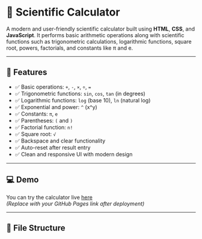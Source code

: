 # 🔢 Scientific Calculator

A modern and user-friendly scientific calculator built using **HTML**, **CSS**, and **JavaScript**. It performs basic arithmetic operations along with scientific functions such as trigonometric calculations, logarithmic functions, square root, powers, factorials, and constants like π and e.

---

## 🚀 Features

- ✅ Basic operations: `+`, `-`, `×`, `÷`, `=`
- ✅ Trigonometric functions: `sin`, `cos`, `tan` (in degrees)
- ✅ Logarithmic functions: `log` (base 10), `ln` (natural log)
- ✅ Exponential and power: `^` (x^y)
- ✅ Constants: `π`, `e`
- ✅ Parentheses: `(` and `)`
- ✅ Factorial function: `n!`
- ✅ Square root: `√`
- ✅ Backspace and clear functionality
- ✅ Auto-reset after result entry
- ✅ Clean and responsive UI with modern design

---

## 💻 Demo

You can try the calculator live [here](#)  
*(Replace with your GitHub Pages link after deployment)*

---

## 📁 File Structure

